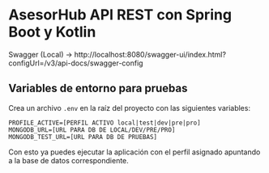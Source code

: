 # AsesorHub API REST con Spring Boot y Kotlin

Swagger (Local) -> http://localhost:8080/swagger-ui/index.html?configUrl=/v3/api-docs/swagger-config

## Variables de entorno para pruebas

Crea un archivo `.env` en la raíz del proyecto con las siguientes variables:

```env
PROFILE_ACTIVE=[PERFIL ACTIVO local|test|dev|pre|pro]
MONGODB_URL=[URL PARA DB DE LOCAL/DEV/PRE/PRO]
MONGODB_TEST_URL=[URL PARA DB DE PRUEBAS]
```

Con esto ya puedes ejecutar la aplicación con el perfil asignado apuntando a la base de datos correspondiente.
